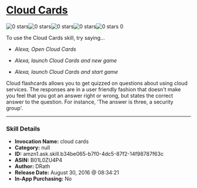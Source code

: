 # [Cloud Cards](http://alexa.amazon.com/#skills/amzn1.ask.skill.b34be065-b7f0-4dc5-87f2-14f98787f63c)
![0 stars](../../images/ic_star_border_black_18dp_1x.png)![0 stars](../../images/ic_star_border_black_18dp_1x.png)![0 stars](../../images/ic_star_border_black_18dp_1x.png)![0 stars](../../images/ic_star_border_black_18dp_1x.png)![0 stars](../../images/ic_star_border_black_18dp_1x.png) 0

To use the Cloud Cards skill, try saying...

* *Alexa, Open Cloud Cards*

* *Alexa, launch Cloud Cards and new game*

* *Alexa, launch Cloud Cards and start game*

Cloud flashcards allows you to get quizzed on questions about using cloud services. The responses are in a user friendly fashion that doesn't make you feel that you got an answer right or wrong, but states the correct answer to the question. For instance, 'The answer is three, a security group'.

***

### Skill Details

* **Invocation Name:** cloud cards
* **Category:** null
* **ID:** amzn1.ask.skill.b34be065-b7f0-4dc5-87f2-14f98787f63c
* **ASIN:** B01L0ZU4P4
* **Author:** DRath
* **Release Date:** August 30, 2016 @ 08:34:21
* **In-App Purchasing:** No

